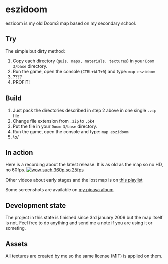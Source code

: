 # eszidoom
eszioom is my old Doom3 map based on my secondary school.

## Try
The simple but dirty method:
1. Copy each directory (`guis, maps, materials, textures`) in your `Doom 3/base` directory.
2. Run the game, open the console (`CTRL+ALT+0`) and type: `map eszidoom`
3. ????
4. PROFIT!

## Build
1. Just pack the directories described in step 2 above in one single `.zip` file
2. Change file extension from `.zip` to `.pk4`
3. Put the file in your `Doom 3/base` directory.
4. Run the game, open the console and type: `map eszidoom`
5. \o/

## In action
Here is a recording about the latest release. It is as old as the map so no HD, no 60fps.
[![wow such 360p so 25fps](http://img.youtube.com/vi/E4BDki6C3KA/0.jpg)](http://www.youtube.com/watch?v=E4BDki6C3KA)

Other videos about early stages and the lost map is on [this playlist](https://www.youtube.com/playlist?list=PL932844D08F28256C)

Some screenshots are available on [my picasa album](https://plus.google.com/photos/114833348058380490201/albums/5287411965316096433)

## Development state
The project in this state is finished since 3rd january 2009 but the map itself is not. Feel free to do anything
and send me a note if you are using it or someting.

## Assets
All textures are created by me so the same license (MIT) is applied on them.
